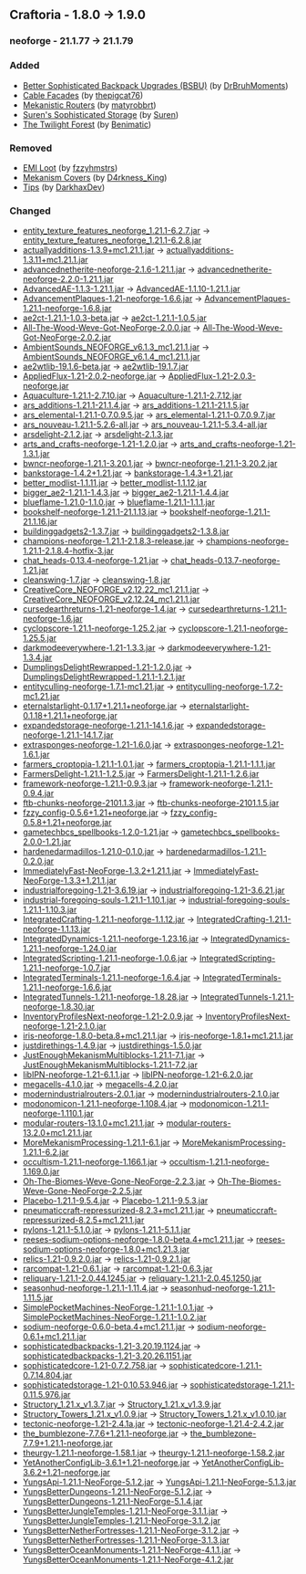 ## Craftoria - 1.8.0 -> 1.9.0

### neoforge - 21.1.77 -> 21.1.79

### Added

  * [Better Sophisticated Backpack Upgrades (BSBU)](https://www.curseforge.com/minecraft/texture-packs/better-sophisticated-backpack-upgrades-bsbu) (by [DrBruhMoments](https://www.curseforge.com/members/DrBruhMoments/projects))
  * [Cable Facades](https://www.curseforge.com/minecraft/mc-mods/cable-facades) (by [thepigcat76](https://www.curseforge.com/members/thepigcat76/projects))
  * [Mekanistic Routers](https://www.curseforge.com/minecraft/mc-mods/mekanistic-routers) (by [matyrobbrt](https://www.curseforge.com/members/matyrobbrt/projects))
  * [Suren's Sophisticated Storage](https://www.curseforge.com/minecraft/texture-packs/suren-ss) (by [Suren](https://www.curseforge.com/members/Suren/projects))
  * [The Twilight Forest](https://www.curseforge.com/minecraft/mc-mods/the-twilight-forest) (by [Benimatic](https://www.curseforge.com/members/Benimatic/projects))

### Removed

  * [EMI Loot](https://www.curseforge.com/minecraft/mc-mods/emi-loot) (by [fzzyhmstrs](https://www.curseforge.com/members/fzzyhmstrs/projects))
  * [Mekanism Covers](https://www.curseforge.com/minecraft/mc-mods/mekanism-covers) (by [D4rkness_King](https://www.curseforge.com/members/D4rkness_King/projects))
  * [Tips](https://www.curseforge.com/minecraft/mc-mods/tips) (by [DarkhaxDev](https://www.curseforge.com/members/DarkhaxDev/projects))

### Changed

  * [entity_texture_features_neoforge_1.21.1-6.2.7.jar](https://www.curseforge.com/minecraft/mc-mods/entity-texture-features-fabric/files/5874160) -> [entity_texture_features_neoforge_1.21.1-6.2.8.jar](https://www.curseforge.com/minecraft/mc-mods/entity-texture-features-fabric/files/5921308)
  * [actuallyadditions-1.3.9+mc1.21.1.jar](https://www.curseforge.com/minecraft/mc-mods/actually-additions/files/5878692) -> [actuallyadditions-1.3.11+mc1.21.1.jar](https://www.curseforge.com/minecraft/mc-mods/actually-additions/files/5962624)
  * [advancednetherite-neoforge-2.1.6-1.21.1.jar](https://www.curseforge.com/minecraft/mc-mods/advanced-netherite/files/5610715) -> [advancednetherite-neoforge-2.2.0-1.21.1.jar](https://www.curseforge.com/minecraft/mc-mods/advanced-netherite/files/5923380)
  * [AdvancedAE-1.1.3-1.21.1.jar](https://www.curseforge.com/minecraft/mc-mods/advancedae/files/5891779) -> [AdvancedAE-1.1.10-1.21.1.jar](https://www.curseforge.com/minecraft/mc-mods/advancedae/files/5964107)
  * [AdvancementPlaques-1.21-neoforge-1.6.6.jar](https://www.curseforge.com/minecraft/mc-mods/advancement-plaques/files/5590978) -> [AdvancementPlaques-1.21.1-neoforge-1.6.8.jar](https://www.curseforge.com/minecraft/mc-mods/advancement-plaques/files/5905995)
  * [ae2ct-1.21.1-1.0.3-beta.jar](https://www.curseforge.com/minecraft/mc-mods/ae2-crafting-tree/files/5728013) -> [ae2ct-1.21.1-1.0.5.jar](https://www.curseforge.com/minecraft/mc-mods/ae2-crafting-tree/files/5947272)
  * [All-The-Wood-Weve-Got-NeoForge-2.0.0.jar](https://www.curseforge.com/minecraft/mc-mods/all-the-wood-weve-got/files/5895921) -> [All-The-Wood-Weve-Got-NeoForge-2.0.2.jar](https://www.curseforge.com/minecraft/mc-mods/all-the-wood-weve-got/files/5949216)
  * [AmbientSounds_NEOFORGE_v6.1.3_mc1.21.1.jar](https://www.curseforge.com/minecraft/mc-mods/ambientsounds/files/5844449) -> [AmbientSounds_NEOFORGE_v6.1.4_mc1.21.1.jar](https://www.curseforge.com/minecraft/mc-mods/ambientsounds/files/5968091)
  * [ae2wtlib-19.1.6-beta.jar](https://www.curseforge.com/minecraft/mc-mods/applied-energistics-2-wireless-terminals/files/5774279) -> [ae2wtlib-19.1.7.jar](https://www.curseforge.com/minecraft/mc-mods/applied-energistics-2-wireless-terminals/files/5905758)
  * [AppliedFlux-1.21-2.0.2-neoforge.jar](https://www.curseforge.com/minecraft/mc-mods/applied-flux/files/5850781) -> [AppliedFlux-1.21-2.0.3-neoforge.jar](https://www.curseforge.com/minecraft/mc-mods/applied-flux/files/5946853)
  * [Aquaculture-1.21.1-2.7.10.jar](https://www.curseforge.com/minecraft/mc-mods/aquaculture/files/5713551) -> [Aquaculture-1.21.1-2.7.12.jar](https://www.curseforge.com/minecraft/mc-mods/aquaculture/files/5919626)
  * [ars_additions-1.21.1-21.1.4.jar](https://www.curseforge.com/minecraft/mc-mods/ars-additions/files/5864959) -> [ars_additions-1.21.1-21.1.5.jar](https://www.curseforge.com/minecraft/mc-mods/ars-additions/files/5963794)
  * [ars_elemental-1.21.1-0.7.0.9.5.jar](https://www.curseforge.com/minecraft/mc-mods/ars-elemental/files/5893471) -> [ars_elemental-1.21.1-0.7.0.9.7.jar](https://www.curseforge.com/minecraft/mc-mods/ars-elemental/files/5902664)
  * [ars_nouveau-1.21.1-5.2.6-all.jar](https://www.curseforge.com/minecraft/mc-mods/ars-nouveau/files/5895938) -> [ars_nouveau-1.21.1-5.3.4-all.jar](https://www.curseforge.com/minecraft/mc-mods/ars-nouveau/files/5955247)
  * [arsdelight-2.1.2.jar](https://www.curseforge.com/minecraft/mc-mods/ars-nouveaus-flavors-delight/files/5877236) -> [arsdelight-2.1.3.jar](https://www.curseforge.com/minecraft/mc-mods/ars-nouveaus-flavors-delight/files/5927145)
  * [arts_and_crafts-neoforge-1.21-1.2.0.jar](https://www.curseforge.com/minecraft/mc-mods/artsandcrafts/files/5804670) -> [arts_and_crafts-neoforge-1.21-1.3.1.jar](https://www.curseforge.com/minecraft/mc-mods/artsandcrafts/files/5932084)
  * [bwncr-neoforge-1.21.1-3.20.1.jar](https://www.curseforge.com/minecraft/mc-mods/bad-wither-no-cookie-reloaded/files/5827880) -> [bwncr-neoforge-1.21.1-3.20.2.jar](https://www.curseforge.com/minecraft/mc-mods/bad-wither-no-cookie-reloaded/files/5969235)
  * [bankstorage-1.4.2+1.21.jar](https://www.curseforge.com/minecraft/mc-mods/bank-storage/files/5798040) -> [bankstorage-1.4.3+1.21.jar](https://www.curseforge.com/minecraft/mc-mods/bank-storage/files/5936898)
  * [better_modlist-1.1.11.jar](https://www.curseforge.com/minecraft/mc-mods/better-modlist-neoforge/files/5897309) -> [better_modlist-1.1.12.jar](https://www.curseforge.com/minecraft/mc-mods/better-modlist-neoforge/files/5931931)
  * [bigger_ae2-1.21.1-1.4.3.jar](https://www.curseforge.com/minecraft/mc-mods/bigger-ae2/files/5709053) -> [bigger_ae2-1.21.1-1.4.4.jar](https://www.curseforge.com/minecraft/mc-mods/bigger-ae2/files/5936034)
  * [blueflame-1.21.0-1.1.0.jar](https://www.curseforge.com/minecraft/mc-mods/blueflame/files/5515792) -> [blueflame-1.21.1-1.1.1.jar](https://www.curseforge.com/minecraft/mc-mods/blueflame/files/5958721)
  * [bookshelf-neoforge-1.21.1-21.1.13.jar](https://www.curseforge.com/minecraft/mc-mods/bookshelf/files/5824127) -> [bookshelf-neoforge-1.21.1-21.1.16.jar](https://www.curseforge.com/minecraft/mc-mods/bookshelf/files/5964672)
  * [buildinggadgets2-1.3.7.jar](https://www.curseforge.com/minecraft/mc-mods/building-gadgets/files/5615703) -> [buildinggadgets2-1.3.8.jar](https://www.curseforge.com/minecraft/mc-mods/building-gadgets/files/5968587)
  * [champions-neoforge-1.21.1-2.1.8.3-release.jar](https://www.curseforge.com/minecraft/mc-mods/champions-unofficial/files/5844249) -> [champions-neoforge-1.21.1-2.1.8.4-hotfix-3.jar](https://www.curseforge.com/minecraft/mc-mods/champions-unofficial/files/5962590)
  * [chat_heads-0.13.4-neoforge-1.21.jar](https://www.curseforge.com/minecraft/mc-mods/chat-heads/files/5833606) -> [chat_heads-0.13.7-neoforge-1.21.jar](https://www.curseforge.com/minecraft/mc-mods/chat-heads/files/5936614)
  * [cleanswing-1.7.jar](https://www.curseforge.com/minecraft/mc-mods/clean-swing-through-grass/files/5644230) -> [cleanswing-1.8.jar](https://www.curseforge.com/minecraft/mc-mods/clean-swing-through-grass/files/5962509)
  * [CreativeCore_NEOFORGE_v2.12.22_mc1.21.1.jar](https://www.curseforge.com/minecraft/mc-mods/creativecore/files/5880278) -> [CreativeCore_NEOFORGE_v2.12.24_mc1.21.1.jar](https://www.curseforge.com/minecraft/mc-mods/creativecore/files/5966481)
  * [cursedearthreturns-1.21-neoforge-1.4.jar](https://www.curseforge.com/minecraft/mc-mods/cursed-earth-returns/files/5508832) -> [cursedearthreturns-1.21.1-neoforge-1.6.jar](https://www.curseforge.com/minecraft/mc-mods/cursed-earth-returns/files/5970526)
  * [cyclopscore-1.21.1-neoforge-1.25.2.jar](https://www.curseforge.com/minecraft/mc-mods/cyclops-core/files/5838033) -> [cyclopscore-1.21.1-neoforge-1.25.5.jar](https://www.curseforge.com/minecraft/mc-mods/cyclops-core/files/5968184)
  * [darkmodeeverywhere-1.21-1.3.3.jar](https://www.curseforge.com/minecraft/mc-mods/dark-mode-everywhere/files/5644242) -> [darkmodeeverywhere-1.21-1.3.4.jar](https://www.curseforge.com/minecraft/mc-mods/dark-mode-everywhere/files/5922655)
  * [DumplingsDelightRewrapped-1.21-1.2.0.jar](https://www.curseforge.com/minecraft/mc-mods/dumplings-delight-rewrapped/files/5796987) -> [DumplingsDelightRewrapped-1.21.1-1.2.1.jar](https://www.curseforge.com/minecraft/mc-mods/dumplings-delight-rewrapped/files/5910406)
  * [entityculling-neoforge-1.7.1-mc1.21.jar](https://www.curseforge.com/minecraft/mc-mods/entityculling/files/5866467) -> [entityculling-neoforge-1.7.2-mc1.21.jar](https://www.curseforge.com/minecraft/mc-mods/entityculling/files/5968853)
  * [eternalstarlight-0.1.17+1.21.1+neoforge.jar](https://www.curseforge.com/minecraft/mc-mods/eternal-starlight/files/5860030) -> [eternalstarlight-0.1.18+1.21.1+neoforge.jar](https://www.curseforge.com/minecraft/mc-mods/eternal-starlight/files/5911909)
  * [expandedstorage-neoforge-1.21.1-14.1.6.jar](https://www.curseforge.com/minecraft/mc-mods/expanded-storage/files/5831317) -> [expandedstorage-neoforge-1.21.1-14.1.7.jar](https://www.curseforge.com/minecraft/mc-mods/expanded-storage/files/5941878)
  * [extrasponges-neoforge-1.21-1.6.0.jar](https://www.curseforge.com/minecraft/mc-mods/extra-sponges/files/5550006) -> [extrasponges-neoforge-1.21-1.6.1.jar](https://www.curseforge.com/minecraft/mc-mods/extra-sponges/files/5904250)
  * [farmers_croptopia-1.21.1-1.0.1.jar](https://www.curseforge.com/minecraft/mc-mods/farmers-croptopia/files/5878051) -> [farmers_croptopia-1.21.1-1.1.1.jar](https://www.curseforge.com/minecraft/mc-mods/farmers-croptopia/files/5955918)
  * [FarmersDelight-1.21.1-1.2.5.jar](https://www.curseforge.com/minecraft/mc-mods/farmers-delight/files/5878217) -> [FarmersDelight-1.21.1-1.2.6.jar](https://www.curseforge.com/minecraft/mc-mods/farmers-delight/files/5962800)
  * [framework-neoforge-1.21.1-0.9.3.jar](https://www.curseforge.com/minecraft/mc-mods/framework/files/5811599) -> [framework-neoforge-1.21.1-0.9.4.jar](https://www.curseforge.com/minecraft/mc-mods/framework/files/5911998)
  * [ftb-chunks-neoforge-2101.1.3.jar](https://www.curseforge.com/minecraft/mc-mods/ftb-chunks-forge/files/5882245) -> [ftb-chunks-neoforge-2101.1.5.jar](https://www.curseforge.com/minecraft/mc-mods/ftb-chunks-forge/files/5968500)
  * [fzzy_config-0.5.6+1.21+neoforge.jar](https://www.curseforge.com/minecraft/mc-mods/fzzy-config/files/5848794) -> [fzzy_config-0.5.8+1.21+neoforge.jar](https://www.curseforge.com/minecraft/mc-mods/fzzy-config/files/5933888)
  * [gametechbcs_spellbooks-1.2.0-1.21.jar](https://www.curseforge.com/minecraft/mc-mods/gtbcs-spellbooks/files/5874995) -> [gametechbcs_spellbooks-2.0.0-1.21.jar](https://www.curseforge.com/minecraft/mc-mods/gtbcs-spellbooks/files/5927811)
  * [hardenedarmadillos-1.21.0-0.1.0.jar](https://www.curseforge.com/minecraft/mc-mods/hardened-armadillos/files/5425326) -> [hardenedarmadillos-1.21.1-0.2.0.jar](https://www.curseforge.com/minecraft/mc-mods/hardened-armadillos/files/5939448)
  * [ImmediatelyFast-NeoForge-1.3.2+1.21.1.jar](https://www.curseforge.com/minecraft/mc-mods/immediatelyfast/files/5894663) -> [ImmediatelyFast-NeoForge-1.3.3+1.21.1.jar](https://www.curseforge.com/minecraft/mc-mods/immediatelyfast/files/5959911)
  * [industrialforegoing-1.21-3.6.19.jar](https://www.curseforge.com/minecraft/mc-mods/industrial-foregoing/files/5880501) -> [industrialforegoing-1.21-3.6.21.jar](https://www.curseforge.com/minecraft/mc-mods/industrial-foregoing/files/5951082)
  * [industrial-foregoing-souls-1.21.1-1.10.1.jar](https://www.curseforge.com/minecraft/mc-mods/industrial-foregoing-souls/files/5853974) -> [industrial-foregoing-souls-1.21.1-1.10.3.jar](https://www.curseforge.com/minecraft/mc-mods/industrial-foregoing-souls/files/5962885)
  * [IntegratedCrafting-1.21.1-neoforge-1.1.12.jar](https://www.curseforge.com/minecraft/mc-mods/integrated-crafting/files/5890772) -> [IntegratedCrafting-1.21.1-neoforge-1.1.13.jar](https://www.curseforge.com/minecraft/mc-mods/integrated-crafting/files/5927371)
  * [IntegratedDynamics-1.21.1-neoforge-1.23.16.jar](https://www.curseforge.com/minecraft/mc-mods/integrated-dynamics/files/5890871) -> [IntegratedDynamics-1.21.1-neoforge-1.24.0.jar](https://www.curseforge.com/minecraft/mc-mods/integrated-dynamics/files/5968213)
  * [IntegratedScripting-1.21.1-neoforge-1.0.6.jar](https://www.curseforge.com/minecraft/mc-mods/integrated-scripting/files/5833725) -> [IntegratedScripting-1.21.1-neoforge-1.0.7.jar](https://www.curseforge.com/minecraft/mc-mods/integrated-scripting/files/5927372)
  * [IntegratedTerminals-1.21.1-neoforge-1.6.4.jar](https://www.curseforge.com/minecraft/mc-mods/integrated-terminals/files/5868362) -> [IntegratedTerminals-1.21.1-neoforge-1.6.6.jar](https://www.curseforge.com/minecraft/mc-mods/integrated-terminals/files/5941075)
  * [IntegratedTunnels-1.21.1-neoforge-1.8.28.jar](https://www.curseforge.com/minecraft/mc-mods/integrated-tunnels/files/5612234) -> [IntegratedTunnels-1.21.1-neoforge-1.8.30.jar](https://www.curseforge.com/minecraft/mc-mods/integrated-tunnels/files/5927360)
  * [InventoryProfilesNext-neoforge-1.21-2.0.9.jar](https://www.curseforge.com/minecraft/mc-mods/inventory-profiles-next/files/5880542) -> [InventoryProfilesNext-neoforge-1.21-2.1.0.jar](https://www.curseforge.com/minecraft/mc-mods/inventory-profiles-next/files/5937092)
  * [iris-neoforge-1.8.0-beta.8+mc1.21.1.jar](https://www.curseforge.com/minecraft/mc-mods/irisshaders/files/5884157) -> [iris-neoforge-1.8.1+mc1.21.1.jar](https://www.curseforge.com/minecraft/mc-mods/irisshaders/files/5957827)
  * [justdirethings-1.4.9.jar](https://www.curseforge.com/minecraft/mc-mods/just-dire-things/files/5894465) -> [justdirethings-1.5.0.jar](https://www.curseforge.com/minecraft/mc-mods/just-dire-things/files/5968449)
  * [JustEnoughMekanismMultiblocks-1.21.1-7.1.jar](https://www.curseforge.com/minecraft/mc-mods/just-enough-mekanism-multiblocks/files/5667753) -> [JustEnoughMekanismMultiblocks-1.21.1-7.2.jar](https://www.curseforge.com/minecraft/mc-mods/just-enough-mekanism-multiblocks/files/5929785)
  * [libIPN-neoforge-1.21-6.1.1.jar](https://www.curseforge.com/minecraft/mc-mods/libipn/files/5864896) -> [libIPN-neoforge-1.21-6.2.0.jar](https://www.curseforge.com/minecraft/mc-mods/libipn/files/5936993)
  * [megacells-4.1.0.jar](https://www.curseforge.com/minecraft/mc-mods/mega-cells/files/5881241) -> [megacells-4.2.0.jar](https://www.curseforge.com/minecraft/mc-mods/mega-cells/files/5920216)
  * [modernindustrialrouters-2.0.1.jar](https://www.curseforge.com/minecraft/mc-mods/modern-industrial-routers/files/5893382) -> [modernindustrialrouters-2.1.0.jar](https://www.curseforge.com/minecraft/mc-mods/modern-industrial-routers/files/5938779)
  * [modonomicon-1.21.1-neoforge-1.108.4.jar](https://www.curseforge.com/minecraft/mc-mods/modonomicon/files/5899930) -> [modonomicon-1.21.1-neoforge-1.110.1.jar](https://www.curseforge.com/minecraft/mc-mods/modonomicon/files/5959334)
  * [modular-routers-13.1.0+mc1.21.1.jar](https://www.curseforge.com/minecraft/mc-mods/modular-routers/files/5857393) -> [modular-routers-13.2.0+mc1.21.1.jar](https://www.curseforge.com/minecraft/mc-mods/modular-routers/files/5937500)
  * [MoreMekanismProcessing-1.21.1-6.1.jar](https://www.curseforge.com/minecraft/mc-mods/more-mekanism-processing/files/5674395) -> [MoreMekanismProcessing-1.21.1-6.2.jar](https://www.curseforge.com/minecraft/mc-mods/more-mekanism-processing/files/5932784)
  * [occultism-1.21.1-neoforge-1.166.1.jar](https://www.curseforge.com/minecraft/mc-mods/occultism/files/5888538) -> [occultism-1.21.1-neoforge-1.169.0.jar](https://www.curseforge.com/minecraft/mc-mods/occultism/files/5955907)
  * [Oh-The-Biomes-Weve-Gone-NeoForge-2.2.3.jar](https://www.curseforge.com/minecraft/mc-mods/oh-the-biomes-weve-gone/files/5894952) -> [Oh-The-Biomes-Weve-Gone-NeoForge-2.2.5.jar](https://www.curseforge.com/minecraft/mc-mods/oh-the-biomes-weve-gone/files/5932848)
  * [Placebo-1.21.1-9.5.4.jar](https://www.curseforge.com/minecraft/mc-mods/placebo/files/5869769) -> [Placebo-1.21.1-9.5.3.jar](https://www.curseforge.com/minecraft/mc-mods/placebo/files/5751511)
  * [pneumaticcraft-repressurized-8.2.3+mc1.21.1.jar](https://www.curseforge.com/minecraft/mc-mods/pneumaticcraft-repressurized/files/5867668) -> [pneumaticcraft-repressurized-8.2.5+mc1.21.1.jar](https://www.curseforge.com/minecraft/mc-mods/pneumaticcraft-repressurized/files/5953310)
  * [pylons-1.21.1-5.1.0.jar](https://www.curseforge.com/minecraft/mc-mods/pylons/files/5825421) -> [pylons-1.21.1-5.1.1.jar](https://www.curseforge.com/minecraft/mc-mods/pylons/files/5928077)
  * [reeses-sodium-options-neoforge-1.8.0-beta.4+mc1.21.1.jar](https://www.curseforge.com/minecraft/mc-mods/reeses-sodium-options/files/5741425) -> [reeses-sodium-options-neoforge-1.8.0+mc1.21.3.jar](https://www.curseforge.com/minecraft/mc-mods/reeses-sodium-options/files/5909786)
  * [relics-1.21-0.9.2.0.jar](https://www.curseforge.com/minecraft/mc-mods/relics-mod/files/5841125) -> [relics-1.21-0.9.2.1.jar](https://www.curseforge.com/minecraft/mc-mods/relics-mod/files/5942072)
  * [rarcompat-1.21-0.6.1.jar](https://www.curseforge.com/minecraft/mc-mods/rar-compat/files/5870854) -> [rarcompat-1.21-0.6.3.jar](https://www.curseforge.com/minecraft/mc-mods/rar-compat/files/5905652)
  * [reliquary-1.21.1-2.0.44.1245.jar](https://www.curseforge.com/minecraft/mc-mods/reliquary-reincarnations/files/5860336) -> [reliquary-1.21.1-2.0.45.1250.jar](https://www.curseforge.com/minecraft/mc-mods/reliquary-reincarnations/files/5901305)
  * [seasonhud-neoforge-1.21.1-1.11.4.jar](https://www.curseforge.com/minecraft/mc-mods/seasonhud/files/5892134) -> [seasonhud-neoforge-1.21.1-1.11.5.jar](https://www.curseforge.com/minecraft/mc-mods/seasonhud/files/5936475)
  * [SimplePocketMachines-NeoForge-1.21.1-1.0.1.jar](https://www.curseforge.com/minecraft/mc-mods/pocketmachines/files/5858342) -> [SimplePocketMachines-NeoForge-1.21.1-1.0.2.jar](https://www.curseforge.com/minecraft/mc-mods/pocketmachines/files/5935885)
  * [sodium-neoforge-0.6.0-beta.4+mc1.21.1.jar](https://www.curseforge.com/minecraft/mc-mods/sodium/files/5852522) -> [sodium-neoforge-0.6.1+mc1.21.1.jar](https://www.curseforge.com/minecraft/mc-mods/sodium/files/5957448)
  * [sophisticatedbackpacks-1.21-3.20.19.1124.jar](https://www.curseforge.com/minecraft/mc-mods/sophisticated-backpacks/files/5881203) -> [sophisticatedbackpacks-1.21-3.20.26.1151.jar](https://www.curseforge.com/minecraft/mc-mods/sophisticated-backpacks/files/5927499)
  * [sophisticatedcore-1.21-0.7.2.758.jar](https://www.curseforge.com/minecraft/mc-mods/sophisticated-core/files/5899463) -> [sophisticatedcore-1.21.1-0.7.14.804.jar](https://www.curseforge.com/minecraft/mc-mods/sophisticated-core/files/5964799)
  * [sophisticatedstorage-1.21-0.10.53.946.jar](https://www.curseforge.com/minecraft/mc-mods/sophisticated-storage/files/5893354) -> [sophisticatedstorage-1.21.1-0.11.5.976.jar](https://www.curseforge.com/minecraft/mc-mods/sophisticated-storage/files/5967528)
  * [Structory_1.21.x_v1.3.7.jar](https://www.curseforge.com/minecraft/mc-mods/structory/files/5857033) -> [Structory_1.21.x_v1.3.9.jar](https://www.curseforge.com/minecraft/mc-mods/structory/files/5971865)
  * [Structory_Towers_1.21.x_v1.0.9.jar](https://www.curseforge.com/minecraft/mc-mods/structory-towers/files/5857037) -> [Structory_Towers_1.21.x_v1.0.10.jar](https://www.curseforge.com/minecraft/mc-mods/structory-towers/files/5962265)
  * [tectonic-neoforge-1.21-2.4.1a.jar](https://www.curseforge.com/minecraft/mc-mods/tectonic/files/5835433) -> [tectonic-neoforge-1.21.4-2.4.2.jar](https://www.curseforge.com/minecraft/mc-mods/tectonic/files/5960306)
  * [the_bumblezone-7.7.6+1.21.1-neoforge.jar](https://www.curseforge.com/minecraft/mc-mods/the-bumblezone-forge/files/5895588) -> [the_bumblezone-7.7.9+1.21.1-neoforge.jar](https://www.curseforge.com/minecraft/mc-mods/the-bumblezone-forge/files/5930885)
  * [theurgy-1.21.1-neoforge-1.58.1.jar](https://www.curseforge.com/minecraft/mc-mods/theurgy/files/5884714) -> [theurgy-1.21.1-neoforge-1.58.2.jar](https://www.curseforge.com/minecraft/mc-mods/theurgy/files/5920165)
  * [YetAnotherConfigLib-3.6.1+1.21-neoforge.jar](https://www.curseforge.com/minecraft/mc-mods/yacl/files/5834693) -> [YetAnotherConfigLib-3.6.2+1.21-neoforge.jar](https://www.curseforge.com/minecraft/mc-mods/yacl/files/5963247)
  * [YungsApi-1.21.1-NeoForge-5.1.2.jar](https://www.curseforge.com/minecraft/mc-mods/yungs-api-neoforge/files/5812102) -> [YungsApi-1.21.1-NeoForge-5.1.3.jar](https://www.curseforge.com/minecraft/mc-mods/yungs-api-neoforge/files/5924470)
  * [YungsBetterDungeons-1.21.1-NeoForge-5.1.2.jar](https://www.curseforge.com/minecraft/mc-mods/yungs-better-dungeons-neoforge/files/5812214) -> [YungsBetterDungeons-1.21.1-NeoForge-5.1.4.jar](https://www.curseforge.com/minecraft/mc-mods/yungs-better-dungeons-neoforge/files/5954804)
  * [YungsBetterJungleTemples-1.21.1-NeoForge-3.1.1.jar](https://www.curseforge.com/minecraft/mc-mods/yungs-better-jungle-temples-neoforge/files/5812494) -> [YungsBetterJungleTemples-1.21.1-NeoForge-3.1.2.jar](https://www.curseforge.com/minecraft/mc-mods/yungs-better-jungle-temples-neoforge/files/5924482)
  * [YungsBetterNetherFortresses-1.21.1-NeoForge-3.1.2.jar](https://www.curseforge.com/minecraft/mc-mods/yungs-better-nether-fortresses-neoforge/files/5812464) -> [YungsBetterNetherFortresses-1.21.1-NeoForge-3.1.3.jar](https://www.curseforge.com/minecraft/mc-mods/yungs-better-nether-fortresses-neoforge/files/5924474)
  * [YungsBetterOceanMonuments-1.21.1-NeoForge-4.1.1.jar](https://www.curseforge.com/minecraft/mc-mods/yungs-better-ocean-monuments-neoforge/files/5812234) -> [YungsBetterOceanMonuments-1.21.1-NeoForge-4.1.2.jar](https://www.curseforge.com/minecraft/mc-mods/yungs-better-ocean-monuments-neoforge/files/5924487)

